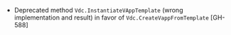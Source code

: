 * Deprecated method `Vdc.InstantiateVAppTemplate` (wrong implementation and result) in favor of `Vdc.CreateVappFromTemplate` [GH-588]
